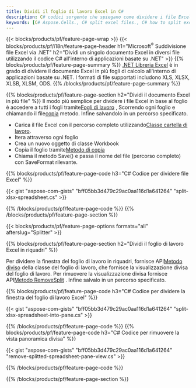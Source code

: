 ```yaml
---
title: Dividi il foglio di lavoro Excel in C#
description: C# codici sorgente che spiegano come dividere i file Excel Microsoft in più file nelle applicazioni Visual C#.NET
keywords: [C# Aspose.Cells., C# split excel files., C# how to split excel files into multiple files., C# excel splitter., C# split Cell., Cell splitter using C#]
---
```

{{< blocks/products/pf/feature-page-wrap >}}
{{< blocks/products/pf/i18n/feature-page-header h1="Microsoft<sup>&reg;</sup> Suddivisione file Excel via .NET" h2="Dividi un singolo documento Excel in diversi file utilizzando il codice C# all\'interno di applicazioni basate su .NET" >}}
{{% blocks/products/pf/feature-page-summary %}}
[.NET Libreria Excel](/cells/it/net/) è in grado di dividere il documento Excel in più fogli di calcolo all'interno di applicazioni basate su .NET. I formati di file supportati includono XLS, XLSX, XLSB, XLSM, ODS.
{{% /blocks/products/pf/feature-page-summary %}}

{{% blocks/products/pf/feature-page-section h2="Dividi il documento Excel in più file" %}}
Il modo più semplice per dividere i file Excel in base al foglio è accedere a tutti i fogli tramite[Fogli di lavoro](https://reference.aspose.com/cells/net/aspose.cells/workbook/properties/worksheets) , Scorrendo ogni foglio e chiamando il file[copia](https://reference.aspose.com/cells/net/aspose.cells/worksheet/methods/copy) metodo. Infine salvandolo in un percorso specificato.

 + Carica il file Excel con il percorso completo utilizzando[Classe cartella di lavoro](https://reference.aspose.com/cells/net/aspose.cells/workbook).
+ Itera attraverso ogni foglio
+ Crea un nuovo oggetto di classe Workbook
 + Copia il foglio tramite[Metodo di copia](https://reference.aspose.com/cells/net/aspose.cells/worksheet/methods/copy)
+ Chiama il metodo Save() e passa il nome del file (percorso completo) con SaveFormat rilevante.

{{% blocks/products/pf/feature-page-code h3="C# Codice per dividere file Excel" %}}

{{< gist "aspose-com-gists" "bff05bb3d479c29ac0aa116d1a641264" "split-xlsx-spreadsheet.cs" >}}

{{% /blocks/products/pf/feature-page-code %}}
{{% /blocks/products/pf/feature-page-section %}}

{{< blocks/products/pf/feature-page-options formats="all" afterslug="Splitter" >}}

{{% blocks/products/pf/feature-page-section h2="Dividi il foglio di lavoro Excel in riquadri" %}}

 Per dividere la finestra del foglio di lavoro in riquadri, fornisce API[Metodo diviso](https://reference.aspose.com/cells/net/aspose.cells/worksheet/methods/split) della classe del foglio di lavoro, che fornisce la visualizzazione divisa del foglio di lavoro. Per rimuovere la visualizzazione divisa fornisce API[Metodo RemoveSplit](https://reference.aspose.com/cells/net/aspose.cells/worksheet/methods/removesplit) . Infine salvalo in un percorso specificato.

{{% blocks/products/pf/feature-page-code h3="C# Codice per dividere la finestra del foglio di lavoro Excel" %}}

{{< gist "aspose-com-gists" "bff05bb3d479c29ac0aa116d1a641264" "split-xlsx-spreadsheet-into-pane.cs" >}}

{{% /blocks/products/pf/feature-page-code %}}
{{% blocks/products/pf/feature-page-code h3="C# Codice per rimuovere la vista panoramica divisa" %}}

{{< gist "aspose-com-gists" "bff05bb3d479c29ac0aa116d1a641264" "remove-splitted-spreadsheet-pane-view.cs" >}}

{{% /blocks/products/pf/feature-page-code %}}

{{% /blocks/products/pf/feature-page-section %}}
